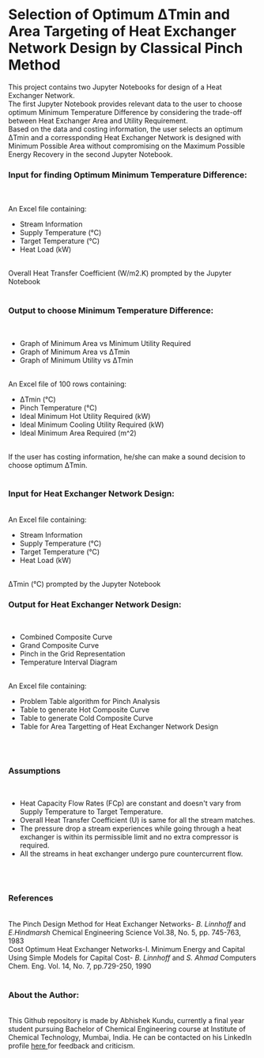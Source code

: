 # Selection of Optimum ΔTmin and Area Targeting of Heat Exchanger Network Design by Classical Pinch Method
This project contains two Jupyter Notebooks for design of a Heat Exchanger Network. <br> The first Jupyter Notebook provides relevant data to the user to choose optimum Minimum Temperature Difference by considering the trade-off between Heat Exchanger Area and Utility Requirement. <br> Based on the data and costing information, the user selects an optimum ΔTmin and a corressponding Heat Exchanger Network is designed with Minimum Possible Area without compromising on the Maximum Possible Energy Recovery in the second Jupyter Notebook.
<br>
<h3>Input for finding Optimum Minimum Temperature Difference: </h3><br>
<br>
An Excel file containing: <br>
<ul>
  <li> Stream Information</li>
  <li> Supply Temperature (°C)</li>
  <li> Target Temperature (°C)</li>
  <li> Heat Load (kW)</li>
</ul> <br>
Overall Heat Transfer Coefficient (W/m2.K) prompted by the Jupyter Notebook <br> 
<br>
<h3> Output to choose Minimum Temperature Difference: </h3> <br>
<ul>
  <li> Graph of Minimum Area vs Minimum Utility Required </li>
  <li> Graph of Minimum Area vs ΔTmin </li>
  <li> Graph of Minimum Utility vs ΔTmin </li>
</ul> <br>
An Excel file of 100 rows containing: <br>
<ul>
  <li> ΔTmin (°C) </li>
  <li> Pinch Temperature (°C) </li>
  <li> Ideal Minimum Hot Utility Required (kW) </li>
  <li> Ideal Minimum Cooling Utility Required (kW) </li>
  <li> Ideal Minimum Area Required (m^2) </li>
 </ul> <br>
If the user has costing information, he/she can make a sound decision to choose optimum ΔTmin.<br>
<br>
<h3> Input for Heat Exchanger Network Design: </h3> <br>
An Excel file containing: <br>
<ul>
  <li> Stream Information</li>
  <li> Supply Temperature (°C)</li>
  <li> Target Temperature (°C)</li>
  <li> Heat Load (kW)</li>
</ul> <br>
ΔTmin (°C) prompted by the Jupyter Notebook <br>
<h3> Output for Heat Exchanger Network Design: </h3> <br>
<ul>
  <li> Combined Composite Curve </li>
  <li> Grand Composite Curve </li>
  <li> Pinch in the Grid Representation </li>
  <li> Temperature Interval Diagram </li>
  </ul> <br>
  An Excel file containing: <br>
  <ul>
  <li> Problem Table algorithm for Pinch Analysis </li>
  <li> Table to generate Hot Composite Curve </li>
  <li> Table to generate Cold Composite Curve </li>
  <li> Table for Area Targetting of Heat Exchanger Network Design </li>
  </ul> <br>
<br>
<h3> Assumptions </h3> <br>
<ul>
  <li> Heat Capacity Flow Rates (FCp) are constant and doesn't vary from Supply Temperature to Target Temperature. </li>
  <li> Overall Heat Transfer Coefficient (U) is same for all the stream matches. </li>
  <li> The pressure drop a stream experiences while going through a heat exchanger is within its permissible limit and no extra compressor is required. </li>
  <li> All the streams in heat exchanger undergo pure countercurrent flow. </li>
  </ul>
<br>
<br>
<h3> References </h3>
<br>
The Pinch Design Method for Heat Exchanger Networks- <i> B. Linnhoff </i> and <i> E.Hindmarsh </i> Chemical Engineering Science Vol.38, No. 5, pp. 745-763, 1983 <br>
Cost Optimum Heat Exchanger Networks-I. Minimum Energy and Capital Using Simple Models for Capital Cost- <i> B. Linnhoff </i> and <i> S. Ahmad </i> Computers Chem. Eng. Vol. 14, No. 7, pp.729-250, 1990 
<br>
<br>
<h3> About the Author: </h3> <br>
This Github repository is made by Abhishek Kundu, currently a final year student pursuing Bachelor of Chemical Engineering course at Institute of Chemical Technology, Mumbai, India. He can be contacted on his LinkedIn profile <a href = "https://www.linkedin.com/in/abhishek-kundu-a77356166"> here </a> for feedback and criticism. 
<br>
<br>

